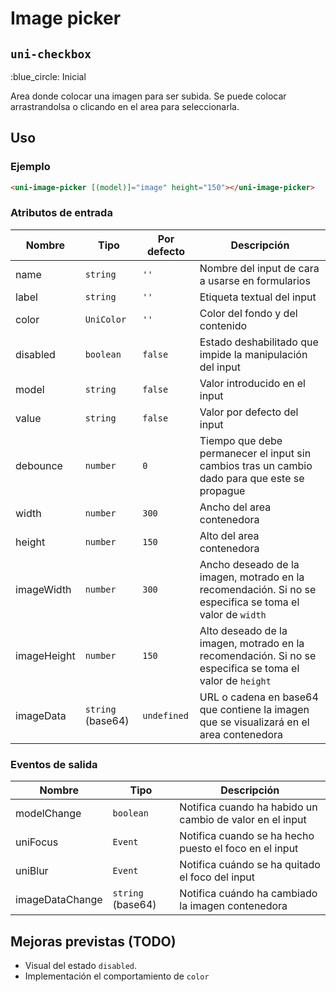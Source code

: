 Image picker
===================
`uni-checkbox`
---
:blue_circle: Inicial

Area donde colocar una imagen para ser subida. Se puede colocar arrastrandolsa o clicando en el area para seleccionarla.

## Uso

### Ejemplo

```html
<uni-image-picker [(model)]="image" height="150"></uni-image-picker>
```

### Atributos de entrada

| Nombre      | Tipo                 | Por defecto     | Descripción 
| ----------- | -------------------- | --------------- | -----------
| name        | `string`             | `''`            | Nombre del input de cara a usarse en formularios
| label       | `string`             | `''`            | Etiqueta textual del input
| color       | `UniColor`           | `''`            | Color del fondo y del contenido
| disabled    | `boolean`            | `false`         | Estado deshabilitado que impide la manipulación del input
| model    | `string`             | `false`         | Valor introducido en el input
| value       | `string`             | `false`         | Valor por defecto del input
| debounce    | `number`             | `0`             | Tiempo que debe permanecer el input sin cambios tras un cambio dado para que este se propague
| width       | `number`             | `300`           | Ancho del area contenedora
| height      | `number`             | `150`           | Alto del area contenedora
| imageWidth  | `number`             | `300`           | Ancho deseado de la imagen, motrado en la recomendación. Si no se especifica se toma el valor de `width`
| imageHeight | `number`             | `150`           | Alto deseado de la imagen, motrado en la recomendación. Si no se especifica se toma el valor de `height`
| imageData   | `string` (base64)    | `undefined`     | URL o cadena en base64 que contiene la imagen que se visualizará en el area contenedora

### Eventos de salida

| Nombre          | Tipo                | Descripción
| --------------- | ------------------- | -----------
| modelChange  | `boolean`           | Notifica cuando ha habido un cambio de valor en el input
| uniFocus        | `Event`             | Notifica cuando se ha hecho puesto el foco en el input
| uniBlur         | `Event`             | Notifica cuándo se ha quitado el foco del input
| imageDataChange | `string` (base64)   | Notifica cuándo ha cambiado la imagen contenedora

## Mejoras previstas (TODO)

- Visual del estado `disabled`.
- Implementación el comportamiento de `color`
